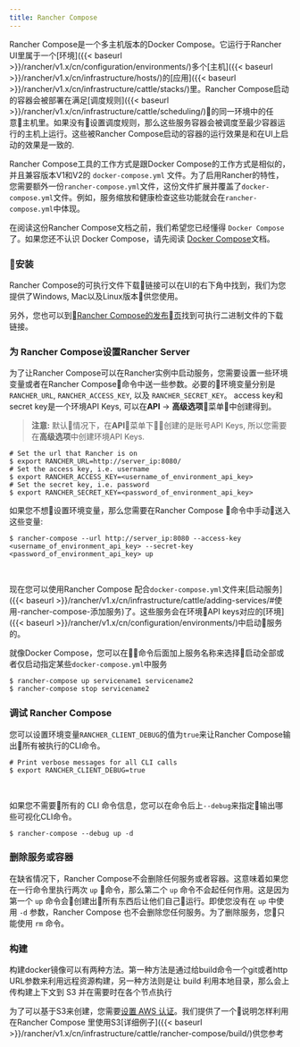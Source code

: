 ```yaml
---
title: Rancher Compose
---
```


Rancher Compose是一个多主机版本的Docker Compose。它运行于Rancher UI里属于一个[环境]({{< baseurl >}}/rancher/v1.x/cn/configuration/environments/)多个[主机]({{< baseurl >}}/rancher/v1.x/cn/infrastructure/hosts/)的[应用]({{< baseurl >}}/rancher/v1.x/cn/infrastructure/cattle/stacks/)里。Rancher Compose启动的容器会被部署在满足[调度规则]({{< baseurl >}}/rancher/v1.x/cn/infrastructure/cattle/scheduling/)的同一环境中的任意主机里。如果没有设置调度规则，那么这些服务容器会被调度至最少容器运行的主机上运行。这些被Rancher Compose启动的容器的运行效果是和在UI上启动的效果是一致的.

Rancher Compose工具的工作方式是跟Docker Compose的工作方式是相似的，并且兼容版本V1和V2的 `docker-compose.yml` 文件。为了启用Rancher的特性，您需要额外一份`rancher-compose.yml`文件，这份文件扩展并覆盖了`docker-compose.yml`文件。例如，服务缩放和健康检查这些功能就会在`rancher-compose.yml`中体现。

在阅读这份Rancher Compose文档之前，我们希望您已经懂得 `Docker Compose` 了。如果您还不认识 Docker Compose，请先阅读 [Docker Compose](https://docs.docker.com/compose/)文档。

### 安装

Rancher Compose的可执行文件下载链接可以在UI的右下角中找到，我们为您提供了Windows, Mac以及Linux版本供您使用。

另外，您也可以到[Rancher Compose的发布页](https://github.com/rancher/rancher-compose/releases)找到可执行二进制文件的下载链接。

### 为 Rancher Compose设置Rancher Server

为了让Rancher Compose可以在Rancher实例中启动服务，您需要设置一些环境变量或者在Rancher Compose命令中送一些参数。必要的环境变量分别是 `RANCHER_URL`, `RANCHER_ACCESS_KEY`, 以及 `RANCHER_SECRET_KEY`。 access key和secret key是一个环境API Keys, 可以在**API** -> **高级选项**菜单中创建得到。

> **注意:** 默认情况下，在**API**菜单下创建的是账号API Keys, 所以您需要在**高级选项**中创建环境API Keys.

```
# Set the url that Rancher is on
$ export RANCHER_URL=http://server_ip:8080/
# Set the access key, i.e. username
$ export RANCHER_ACCESS_KEY=<username_of_environment_api_key>
# Set the secret key, i.e. password
$ export RANCHER_SECRET_KEY=<password_of_environment_api_key>
```

如果您不想设置环境变量，那么您需要在Rancher Compose 命令中手动送入这些变量:

```
$ rancher-compose --url http://server_ip:8080 --access-key <username_of_environment_api_key> --secret-key <password_of_environment_api_key> up
```

<br>

现在您可以使用Rancher Compose 配合`docker-compose.yml`文件来[启动服务]({{< baseurl >}}/rancher/v1.x/cn/infrastructure/cattle/adding-services/#使用-rancher-compose-添加服务)了。这些服务会在环境API keys对应的[环境]({{< baseurl >}}/rancher/v1.x/cn/configuration/environments/)中启动服务的。

就像Docker Compose，您可以在命令后面加上服务名称来选择启动全部或者仅启动指定某些`docker-compose.yml`中服务

```baseurl
$ rancher-compose up servicename1 servicename2
$ rancher-compose stop servicename2
```

### 调试 Rancher Compose

您可以设置环境变量`RANCHER_CLIENT_DEBUG`的值为`true`来让Rancher Compose输出所有被执行的CLI命令。

```
# Print verbose messages for all CLI calls
$ export RANCHER_CLIENT_DEBUG=true
```

<br>

如果您不需要所有的 CLI 命令信息，您可以在命令后上`--debug`来指定输出哪些可视化CLI命令。

```
$ rancher-compose --debug up -d
```

### 删除服务或容器

在缺省情况下，Rancher Compose不会删除任何服务或者容器。这意味着如果您在一行命令里执行两次 `up` 命令，那么第二个 `up` 命令不会起任何作用。这是因为第一个 `up` 命令会创建出所有东西后让他们自己运行。即使您没有在 `up` 中使用 `-d` 参数，Rancher Compose 也不会删除您任何服务。为了删除服务，您只能使用 `rm` 命令。

### 构建

构建docker镜像可以有两种方法。第一种方法是通过给build命令一个git或者http URL参数来利用远程资源构建，另一种方法则是让 build 利用本地目录，那么会上传构建上下文到 S3 并在需要时在各个节点执行

为了可以基于S3来创建，您需要[设置 AWS 认证](https://github.com/aws/aws-sdk-go/#configuring-credentials)。我们提供了一个说明怎样利用在Rancher Compose 里使用S3[详细例子]({{< baseurl >}}/rancher/v1.x/cn/infrastructure/cattle/rancher-compose/build/)供您参考
